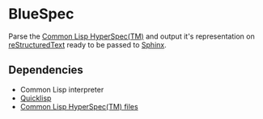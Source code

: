 BlueSpec
========

Parse the [Common Lisp HyperSpec(TM)](http://www.lispworks.com/documentation/HyperSpec/Front/index.htm)
and output it's representation on [reStructuredText](http://docutils.sourceforge.net/rst.html) ready to
be passed to [Sphinx](http://sphinx-doc.org/).

Dependencies
------------

* Common Lisp interpreter
* [Quicklisp](http://www.quicklisp.org/)
* [Common Lisp HyperSpec(TM) files](http://www.lispworks.com/documentation/common-lisp.html)
